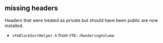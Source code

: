 ## missing headers

Headers that were treated as private but should have been public are now
installed.

- `vtkBlockSortHelper.h` from `VTK::RenderingVolume`
